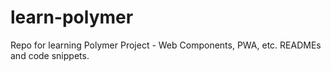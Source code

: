 # learn-polymer
Repo for learning Polymer Project - Web Components, PWA, etc. READMEs and code snippets.
